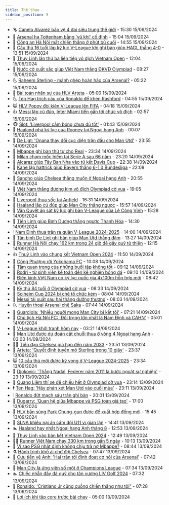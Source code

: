 ```yaml
---
title: Thể thao
sidebar_position: 5
---
```


<!-- vnexpress-the-thao:START -->
- 🪜 [Canelo Alvarez bảo vệ 4 đai siêu trung thế giới](https://vnexpress.net/canelo-alvarez-bao-ve-4-dai-sieu-trung-the-gioi-4793174.html) - 15:30 15/09/2024
- 🦩 [Arsenal hạ Tottenham bằng &#39;vũ khí&#39; cố định](https://vnexpress.net/arsenal-ha-tottenham-bang-vu-khi-co-dinh-4793172.html) - 15:04 15/09/2024
- 🧰 [Công an Hà Nội mất chiến thắng ở phút bù cuối](https://vnexpress.net/cong-an-ha-noi-mat-chien-thang-o-phut-bu-cuoi-4793165.html) - 14:55 15/09/2024
- 🤗 [Cầu thủ 16 tuổi lập kỷ lục V-League khi ghi bàn giúp HAGL thắng 4-0](https://vnexpress.net/cau-thu-16-tuoi-lap-ky-luc-v-league-khi-ghi-ban-giup-hagl-thang-4-0-4793159.html) - 13:51 15/09/2024
- 🥳 [Thuỳ Linh lần thứ ba liên tiếp vô địch Vietnam Open](https://vnexpress.net/thuy-linh-lan-thu-ba-lien-tiep-vo-dich-vietnam-open-4793137.html) - 12:04 15/09/2024
- 🦣 [Nước cờ xuất sắc giúp Việt Nam thắng ĐKVĐ Olympiad](https://vnexpress.net/nuoc-co-xuat-sac-giup-viet-nam-thang-dkvd-olympiad-4793069.html) - 08:27 15/09/2024
- 🌜 [Raheem Sterling - mảnh ghép hoàn hảo của Arsenal?](https://vnexpress.net/raheem-sterling-manh-ghep-hoan-hao-cua-arsenal-4792994.html) - 05:22 15/09/2024
- 🫶 [Bài toán nhân sự của HLV Arteta](https://vnexpress.net/bai-toan-nhan-su-cua-hlv-arteta-4792446.html) - 05:00 15/09/2024
- 🌜 [Ten Hag trích câu của Ronaldo để khen Rashford](https://vnexpress.net/ten-hag-trich-cau-cua-ronaldo-de-khen-rashford-4793053.html) - 04:55 15/09/2024
- 😺 [HLV Popov đòi kiện V-League lên FIFA](https://vnexpress.net/hlv-popov-doi-kien-v-league-len-fifa-4793025.html) - 04:18 15/09/2024
- 👍 [Messi lập cú đúp, Inter Miami tiến gần tới chức vô địch](https://vnexpress.net/messi-lap-cu-dup-inter-miami-tien-gan-toi-chuc-vo-dich-4793014.html) - 02:57 15/09/2024
- 🐵 [Slot: &#39;Liverpool cầm bóng chưa đủ tốt&#39;](https://vnexpress.net/slot-liverpool-cam-bong-chua-du-tot-4793007.html) - 01:43 15/09/2024
- 💫 [Haaland phá kỷ lục của Rooney tại Ngoại hạng Anh](https://vnexpress.net/haaland-pha-ky-luc-cua-rooney-tai-ngoai-hang-anh-4792992.html) - 00:07 15/09/2024
- 🦆 [De Ligt: &#39;Onana thay đổi cục diện trận đấu cho Man Utd&#39;](https://vnexpress.net/de-ligt-onana-thay-doi-cuc-dien-tran-dau-cho-man-utd-4792990.html) - 23:55 14/09/2024
- 🙉 [Mbappe ghi bàn thứ tư cho Real](https://vnexpress.net/mbappe-ghi-ban-thu-tu-cho-real-4792979.html) - 23:34 14/09/2024
- 📝 [Milan chạm mốc hiếm tại Serie A sau 66 năm](https://vnexpress.net/milan-cham-moc-hiem-tai-serie-a-sau-66-nam-4792986.html) - 23:20 14/09/2024
- 💯 [Alcaraz giúp Tây Ban Nha vào tứ kết Davis Cup](https://vnexpress.net/alcaraz-giup-tay-ban-nha-vao-tu-ket-davis-cup-4792982.html) - 22:38 14/09/2024
- 🌈 [Kane lập hattrick giúp Bayern thắng 6-1 ở Bundesliga](https://vnexpress.net/kane-lap-hattrick-giup-bayern-thang-6-1-o-bundesliga-4792980.html) - 22:08 14/09/2024
- 🦩 [Sancho giúp Chelsea thắng muộn ở Ngoại hạng Anh](https://vnexpress.net/sancho-giup-chelsea-thang-muon-o-ngoai-hang-anh-4792973.html) - 20:55 14/09/2024
- 🐲 [Việt Nam thắng đương kim vô địch Olympiad cờ vua](https://vnexpress.net/viet-nam-thang-duong-kim-vo-dich-olympiad-co-vua-4792966.html) - 19:05 14/09/2024
- 🌁 [Liverpool thua sốc tại Anfield](https://vnexpress.net/liverpool-thua-soc-tai-anfield-4792961.html) - 16:31 14/09/2024
- 💯 [Haaland lập cú đúp giúp Man City thắng ngược](https://vnexpress.net/haaland-lap-cu-dup-giup-man-city-thang-nguoc-4792951.html) - 15:57 14/09/2024
- 🌝 [Văn Quyết áp sát kỷ lục ghi bàn V-League của Lê Công Vinh](https://vnexpress.net/van-quyet-ap-sat-ky-luc-ghi-ban-v-league-cua-le-cong-vinh-4792953.html) - 15:28 14/09/2024
- 🤖 [Tiến Linh giúp Bình Dương thắng ngược Thanh Hóa](https://vnexpress.net/tien-linh-giup-binh-duong-thang-nguoc-thanh-hoa-4792939.html) - 14:30 14/09/2024
- 🕯 [Nam Định thua trận ra quân V-League 2024-2025](https://vnexpress.net/nam-dinh-thua-tran-ra-quan-v-league-2024-2025-4792935.html) - 14:00 14/09/2024
- 🧰 [Tân binh De Ligt ghi bàn giúp Man Utd thắng đậm](https://vnexpress.net/tan-binh-de-ligt-ghi-ban-giup-man-utd-thang-dam-4792930.html) - 13:27 14/09/2024
- 🥳 [Runner Hà Nội chạy 162 km trong 24 giờ để gây quỹ từ thiện](https://vnexpress.net/runner-ha-noi-chay-162-km-trong-24-gio-de-gay-quy-tu-thien-4792926.html) - 12:15 14/09/2024
- 👍 [Thuỳ Linh vào chung kết Vietnam Open 2024](https://vnexpress.net/thuy-linh-vao-chung-ket-vietnam-open-2024-4792914.html) - 11:50 14/09/2024
- 💪 [Công Phượng rời Yokohama FC](https://vnexpress.net/cong-phuong-roi-yokohama-fc-4792905.html) - 10:08 14/09/2024
- 👹 [Tầm quan trọng của những buổi tập không tốt](https://vnexpress.net/tam-quan-trong-cua-nhung-buoi-tap-khong-tot-4792463.html) - 09:12 14/09/2024
- 🧰 [Rodri - từ sinh viên kế toán đến kẻ nghiện bóng đá](https://vnexpress.net/rodri-tu-sinh-vien-ke-toan-den-ke-nghien-bong-da-4790345.html) - 09:10 14/09/2024
- 🚀 [Điền kinh Việt Nam có kỷ lục quốc gia 4x100m hỗn hợp mới](https://vnexpress.net/dien-kinh-viet-nam-co-ky-luc-quoc-gia-4x100m-hon-hop-moi-4792887.html) - 08:42 14/09/2024
- 🎃 [Kỳ thủ 84 tuổi ở Olympiad cờ vua](https://vnexpress.net/ky-thu-84-tuoi-o-olympiad-co-vua-4792859.html) - 08:33 14/09/2024
- 🧰 [Solheim Cup 2024 bị chê tổ chức kém](https://vnexpress.net/solheim-cup-2024-bi-che-to-chuc-kem-4792886.html) - 08:04 14/09/2024
- 👀 [Messi tái xuất sau hai tháng dưỡng thương](https://vnexpress.net/messi-tai-xuat-sau-hai-thang-duong-thuong-4792881.html) - 08:03 14/09/2024
- 🌜 [Huyền thoại Arsenal chê Saka](https://vnexpress.net/huyen-thoai-arsenal-che-saka-4792882.html) - 07:44 14/09/2024
- 🫶 [Guardiola: &#39;Nhiều người mong Man City bị kết tội&#39;](https://vnexpress.net/guardiola-nhieu-nguoi-mong-man-city-bi-ket-toi-4792876.html) - 07:21 14/09/2024
- 🦄 [Chủ tịch Hà Nội FC: &#39;Đối trọng lớn nhất là Nam Định và CAHN&#39;](https://vnexpress.net/chu-tich-ha-noi-fc-doi-trong-lon-nhat-la-nam-dinh-va-cahn-4792722.html) - 05:01 14/09/2024
- 🥳 [V-League khởi tranh hôm nay](https://vnexpress.net/v-league-khoi-tranh-hom-nay-4792800.html) - 03:21 14/09/2024
- 🐲 [Man Utd được dự đoán cắt chuỗi thua ở vòng 4 Ngoại hạng Anh](https://vnexpress.net/man-utd-duoc-du-doan-cat-chuoi-thua-o-vong-4-ngoai-hang-anh-4792785.html) - 03:00 14/09/2024
- 🧑‍🏫 [Tiền đạo Chelsea gia hạn đến năm 2033](https://vnexpress.net/tien-dao-chelsea-gia-han-den-nam-2033-4791566.html) - 23:51 13/09/2024
- 🤔 [Arteta: &#39;Quyết định tuyển mộ Sterling trong 10 giây&#39;](https://vnexpress.net/arteta-quyet-dinh-tuyen-mo-sterling-trong-10-giay-4792732.html) - 23:37 13/09/2024
- 😺 [10 cầu thủ mới được kỳ vọng ở V-League 2024-2025](https://vnexpress.net/10-cau-thu-moi-duoc-ky-vong-o-v-league-2024-2025-4792726.html) - 23:34 13/09/2024
- 💪 [Djokovic: &#39;Thắng Nadal, Federer năm 2011 là bước ngoặt sự nghiệp&#39;](https://vnexpress.net/djokovic-thang-nadal-federer-nam-2011-la-buoc-ngoat-su-nghiep-4792724.html) - 23:19 13/09/2024
- 💼 [Quang Liêm thí xe để chiếu hết ở Olympiad cờ vua](https://vnexpress.net/quang-liem-thi-xe-de-chieu-het-o-olympiad-co-vua-4792721.html) - 23:14 13/09/2024
- 🕴 [Ten Hag: &#39;Hãy phán xét Man Utd vào cuối mùa&#39;](https://vnexpress.net/ten-hag-hay-phan-xet-man-utd-vao-cuoi-mua-4792730.html) - 23:11 13/09/2024
- 🕯 [Ronaldo đứt mạch sáu trận ghi bàn](https://vnexpress.net/ronaldo-dut-mach-sau-tran-ghi-ban-4792723.html) - 20:01 13/09/2024
- 📝 [Dugarry: &#39;Quan hệ giữa Mbappe và PSG toàn giả tạo&#39;](https://vnexpress.net/dugarry-quan-he-giua-mbappe-va-psg-toan-gia-tao-4792705.html) - 17:00 13/09/2024
- 🧐 [HLV bắn súng Park Chung-gun được đề xuất hợp đồng mới](https://vnexpress.net/hlv-ban-sung-park-chung-gun-duoc-de-xuat-hop-dong-moi-4792711.html) - 15:45 13/09/2024
- 🙉 [SLNA khiếu nại án cấm đội U11 vì gian lận](https://vnexpress.net/slna-khieu-nai-an-cam-doi-u11-vi-gian-lan-4792700.html) - 14:41 13/09/2024
- 🏊 [Haaland hay nhất Ngoại hạng Anh tháng 8](https://vnexpress.net/haaland-hay-nhat-ngoai-hang-anh-thang-8-4792696.html) - 12:53 13/09/2024
- 🌊 [Thuỳ Linh vào bán kết Vietnam Open 2024](https://vnexpress.net/thuy-linh-vao-ban-ket-vietnam-open-2024-4792688.html) - 12:49 13/09/2024
- 👨‍🏫 [Runner Việt Nam chạy 330 km trong gần 5 ngày](https://vnexpress.net/runner-viet-nam-chay-330-km-trong-gan-5-ngay-4792652.html) - 10:13 13/09/2024
- 🥷 [Vì sao PSG nhất định không chịu trả nợ Mbappe?](https://vnexpress.net/vi-sao-psg-nhat-dinh-khong-chiu-tra-no-mbappe-4792430.html) - 08:44 13/09/2024
- ⚗️ [Hành trình khổ ải chờ đợi Chelsea](https://vnexpress.net/hanh-trinh-kho-ai-cho-doi-chelsea-4792524.html) - 07:47 13/09/2024
- 🌮 [Cựu tiền vệ Anh: &#39;Hai trận tới định đoạt cơ hội của Arsenal&#39;](https://vnexpress.net/cuu-tien-ve-anh-hai-tran-toi-dinh-doat-co-hoi-cua-arsenal-4792435.html) - 07:42 13/09/2024
- 🤩 [Man City là ứng viên số một ở Champions League](https://vnexpress.net/man-city-la-ung-vien-so-mot-o-champions-league-4792424.html) - 07:34 13/09/2024
- 🏊 [Chiếc nhẫn đầy đá quý cho tân vương LIV Golf 2024](https://vnexpress.net/chiec-nhan-day-da-quy-cho-tan-vuong-liv-golf-2024-4792569.html) - 07:32 13/09/2024
- 🐎 [Ronaldo: &#39;Cristiano Jr cũng cuồng chiến thắng như tôi&quot;](https://vnexpress.net/ronaldo-cristiano-jr-cung-cuong-chien-thang-nhu-toi-4792333.html) - 07:28 13/09/2024
- 💫 [Lợi ích khi tập core trước bài chạy](https://vnexpress.net/loi-ich-khi-tap-core-truoc-bai-chay-4791645.html) - 05:00 13/09/2024<!-- vnexpress-the-thao:END -->

